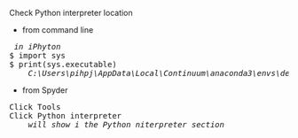 Check Python interpreter location

- from command line

<pre>
<em> in iPhyton</em>
$ import sys
$ print(sys.executable)
    <em>C:\Users\pihpj\AppData\Local\Continuum\anaconda3\envs\deeplearning\python.exe</em>
</pre>

- from Spyder

<pre>
Click Tools
Click Python interpreter
    <em>will show i the Python niterpreter section</em>
</pre>
